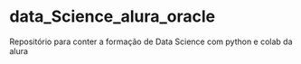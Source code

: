 # data_Science_alura_oracle
Repositório para conter a formação de Data Science com python e colab da alura
